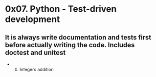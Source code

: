 # 0x07. Python - Test-driven development
## It is always write documentation and tests first before actually writing the code. Includes doctest and unitest
* 0. Integers addition
